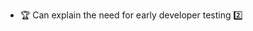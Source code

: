 * <span id="outcome-explain">:trophy: Can explain the need for early developer testing :two:</span>
